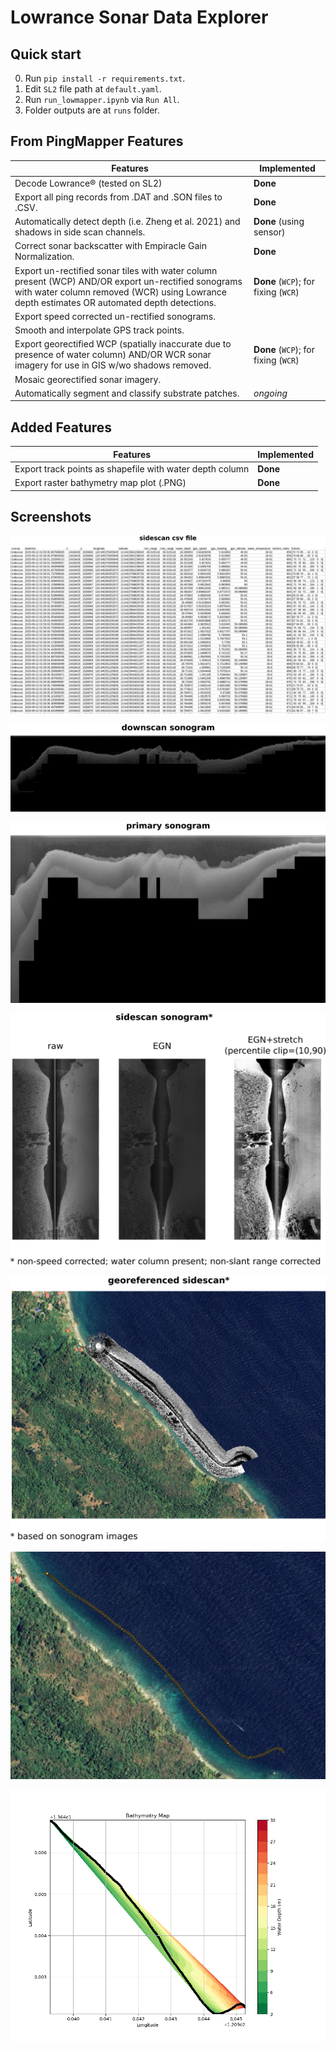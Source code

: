 # Lowrance Sonar Data Explorer

## Quick start
0. Run `pip install -r requirements.txt`.
1. Edit `SL2` file path at `default.yaml`.
2. Run `run_lowmapper.ipynb` via `Run All`.
3. Folder outputs are at `runs` folder.

## From PingMapper Features

| Features | Implemented |
| --- | ----------- |
| Decode Lowrance® (tested on SL2) | **Done** |
| Export all ping records from .DAT and .SON files to .CSV. | **Done** | 
| Automatically detect depth (i.e. Zheng et al. 2021) and shadows in side scan channels. | **Done** (using sensor) |
| Correct sonar backscatter with Empiracle Gain Normalization. | **Done** |
| Export un-rectified sonar tiles with water column present (WCP) AND/OR export un-rectified sonograms with water column removed (WCR) using Lowrance depth estimates OR automated depth detections. | **Done** (`WCP`); for fixing (`WCR`) |
| Export speed corrected un-rectified sonograms. |
| Smooth and interpolate GPS track points. |
Export georectified WCP (spatially inaccurate due to presence of water column) AND/OR WCR sonar imagery for use in GIS w/wo shadows removed. | **Done** (`WCP`); for fixing (`WCR`) |
| Mosaic georectified sonar imagery. | |
| Automatically segment and classify substrate patches. | *ongoing* |


## Added Features
| Features | Implemented |
| - | - |
| Export track points as shapefile with water depth column | **Done** |
| Export raster bathymetry map plot (.PNG) | **Done** |

## Screenshots

![](images/csv.png)

![](images/downscan.png)

![](images/primary.png)

![](images/sidescan.png)

![](images/sidescan2.png)

![](images/points.png)

![](images/bathy_map.png)